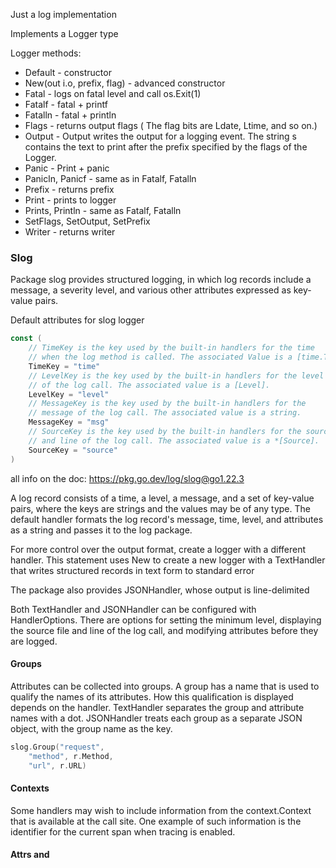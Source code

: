 Just a log implementation

Implements a Logger type


Logger methods:
 - Default - constructor
 - New(out i.o, prefix, flag) - advanced constructor
 - Fatal - logs on fatal level and call os.Exit(1)
 - Fatalf - fatal + printf
 - Fatalln - fatal + println
 - Flags - returns output flags ( The flag bits are Ldate, Ltime, and so on.)
 - Output - Output writes the output for a logging event. The string s contains the text to print after the prefix specified by the flags of the Logger.
 - Panic - Print + panic
 - Panicln, Panicf - same as in Fatalf, Fatalln
 - Prefix - returns prefix
 - Print - prints to logger
 - Prints, Println - same as Fatalf, Fatalln
 - SetFlags, SetOutput, SetPrefix
 - Writer - returns writer



### Slog
Package slog provides structured logging, in which log records include a message, a severity level, and various other attributes expressed as key-value pairs.


Default attributes for slog logger
```go
const (
	// TimeKey is the key used by the built-in handlers for the time
	// when the log method is called. The associated Value is a [time.Time].
	TimeKey = "time"
	// LevelKey is the key used by the built-in handlers for the level
	// of the log call. The associated value is a [Level].
	LevelKey = "level"
	// MessageKey is the key used by the built-in handlers for the
	// message of the log call. The associated value is a string.
	MessageKey = "msg"
	// SourceKey is the key used by the built-in handlers for the source file
	// and line of the log call. The associated value is a *[Source].
	SourceKey = "source"
)
```

all info on the doc: https://pkg.go.dev/log/slog@go1.22.3

A log record consists of a time, a level, a message, and a set of key-value pairs, where the keys are strings and the values may be of any type. 
The default handler formats the log record's message, time, level, and attributes as a string and passes it to the log package.

For more control over the output format, create a logger with a different handler. This statement uses New to create a new logger with a TextHandler that writes structured records in text form to standard error

The package also provides JSONHandler, whose output is line-delimited

Both TextHandler and JSONHandler can be configured with HandlerOptions. There are options for setting the minimum level, displaying the source file and line of the log call, and modifying attributes before they are logged.


#### Groups
Attributes can be collected into groups. A group has a name that is used to qualify the names of its attributes. How this qualification is displayed depends on the handler. TextHandler separates the group and attribute names with a dot. JSONHandler treats each group as a separate JSON object, with the group name as the key.

```go
slog.Group("request",
    "method", r.Method,
    "url", r.URL)
```

#### Contexts
Some handlers may wish to include information from the context.Context that is available at the call site. One example of such information is the identifier for the current span when tracing is enabled.


#### Attrs and 